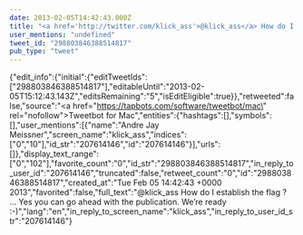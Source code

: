 ```yaml
---
date: 2013-02-05T14:42:43.000Z
title: "<a href='http://twitter.com/klick_ass'>@klick_ass</a> How do I establish the flag ? …  Yes you can go ahead with the publication. We’re ready :-)″"
user_mentions: "undefined"
tweet_id: "298803846388514817"
pub_type: "tweet"
---
```

{"edit_info":{"initial":{"editTweetIds":["298803846388514817"],"editableUntil":"2013-02-05T15:12:43.143Z","editsRemaining":"5","isEditEligible":true}},"retweeted":false,"source":"<a href=\"https://tapbots.com/software/tweetbot/mac\" rel=\"nofollow\">Tweetbot for Mac</a>","entities":{"hashtags":[],"symbols":[],"user_mentions":[{"name":"Andre Jay Meissner","screen_name":"klick_ass","indices":["0","10"],"id_str":"207614146","id":"207614146"}],"urls":[]},"display_text_range":["0","102"],"favorite_count":"0","id_str":"298803846388514817","in_reply_to_user_id":"207614146","truncated":false,"retweet_count":"0","id":"298803846388514817","created_at":"Tue Feb 05 14:42:43 +0000 2013","favorited":false,"full_text":"@klick_ass How do I establish the flag ? …  Yes you can go ahead with the publication. We’re ready :-)","lang":"en","in_reply_to_screen_name":"klick_ass","in_reply_to_user_id_str":"207614146"}
